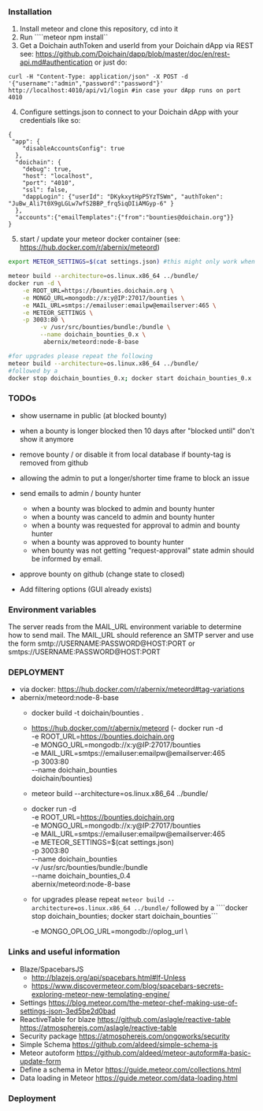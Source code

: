 ### Installation
1. Install meteor and clone this repository, cd into it
2. Run ````meteor npm install``
3. Get a Doichain authToken and userId from your Doichain dApp via REST see: https://github.com/Doichain/dapp/blob/master/doc/en/rest-api.md#authentication
or just do:
```
curl -H "Content-Type: application/json" -X POST -d '{"username":"admin","password":"password"}' http://localhost:4010/api/v1/login #in case your dApp runs on port 4010
```
4. Configure settings.json to connect to your Doichain dApp with your credentials like so:
```
{
 "app": {
    "disableAccountsConfig": true
  },
  "doichain": {
    "debug": true,
    "host": "localhost",
    "port": "4010",
    "ssl": false,
    "dappLogin": {"userId": "DKykxytHpP5YzTSWm", "authToken": "JuBw_Ali7t0X9gLGLw7wfS2BBP_frq5iqDIiAMGyp-6" }
  },
  "accounts":{"emailTemplates":{"from":"bounties@doichain.org"}}
}
```
5. start / update your meteor docker container (see: https://hub.docker.com/r/abernix/meteord)
```sh
export METEOR_SETTINGS=$(cat settings.json) #this might only work when restarting this container completely

meteor build --architecture=os.linux.x86_64 ../bundle/
docker run -d \
    -e ROOT_URL=https://bounties.doichain.org \
    -e MONGO_URL=mongodb://x:y@IP:27017/bounties \
    -e MAIL_URL=smtps://emailuser:emailpw@emailserver:465 \
    -e METEOR_SETTINGS \
    -p 3003:80 \
         -v /usr/src/bounties/bundle:/bundle \
         --name doichain_bounties_0.x \
          abernix/meteord:node-8-base

#for upgrades please repeat the following
meteor build --architecture=os.linux.x86_64 ../bundle/
#followed by a
docker stop doichain_bounties_0.x; docker start doichain_bounties_0.x
```          

### TODOs
- show username in public (at blocked bounty)
- when a bounty is longer blocked then 10 days after "blocked until" don't show it anymore      
- remove bounty / or disable it from local database if bounty-tag is removed from github
- allowing the admin to put a longer/shorter time frame to block an issue
- send emails to admin / bounty hunter
    - when a bounty was blocked to admin and bounty hunter
    - when a bounty was canceld to admin and bounty hunter
    - when a bounty was requested for approval to admin and bounty hunter
    - when a bounty was approved to bounty hunter
    - when bounty was not getting "request-approval" state admin should be informed by email.

- approve bounty on github (change state to closed)
- Add filtering options (GUI already exists)


### Environment variables
The server reads from the MAIL_URL environment variable to determine how to send mail. The MAIL_URL should reference an SMTP server and use the form smtp://USERNAME:PASSWORD@HOST:PORT or smtps://USERNAME:PASSWORD@HOST:PORT

### DEPLOYMENT
- via docker: https://hub.docker.com/r/abernix/meteord#tag-variations
-  abernix/meteord:node-8-base
    - docker build -t doichain/bounties .
    - https://hub.docker.com/r/abernix/meteord
    (- docker run -d \
          -e ROOT_URL=https://bounties.doichain.org \
          -e MONGO_URL=mongodb://x:y@IP:27017/bounties \
          -e MAIL_URL=smtps://emailuser:emailpw@emailserver:465 \
          -p 3003:80 \
          --name doichain_bounties \
          doichain/bounties)
          
    - meteor build --architecture=os.linux.x86_64 ../bundle/     
    - docker run -d \
          -e ROOT_URL=https://bounties.doichain.org \
          -e MONGO_URL=mongodb://x:y@IP:27017/bounties \
          -e MAIL_URL=smtps://emailuser:emailpw@emailserver:465 \
          -e METEOR_SETTINGS=$(cat settings.json) \
          -p 3003:80 \
           --name doichain_bounties \
          -v /usr/src/bounties/bundle:/bundle \
          --name doichain_bounties_0.4 \
          abernix/meteord:node-8-base
     - for upgrades please repeat ``meteor build --architecture=os.linux.x86_64 ../bundle/`` followed by a ````docker stop doichain_bounties; docker start doichain_bounties```
          
          -e MONGO_OPLOG_URL=mongodb://oplog_url \

### Links and useful information
- Blaze/SpacebarsJS
    - http://blazejs.org/api/spacebars.html#If-Unless
    - https://www.discovermeteor.com/blog/spacebars-secrets-exploring-meteor-new-templating-engine/
- Settings https://blog.meteor.com/the-meteor-chef-making-use-of-settings-json-3ed5be2d0bad
- ReactiveTable for blaze https://github.com/aslagle/reactive-table https://atmospherejs.com/aslagle/reactive-table
- Security package https://atmospherejs.com/ongoworks/security
- Simple Schema https://github.com/aldeed/simple-schema-js
- Meteor autoform https://github.com/aldeed/meteor-autoform#a-basic-update-form
- Define a schema in Metor https://guide.meteor.com/collections.html
- Data loading in Meteor https://guide.meteor.com/data-loading.html

### Deployment
